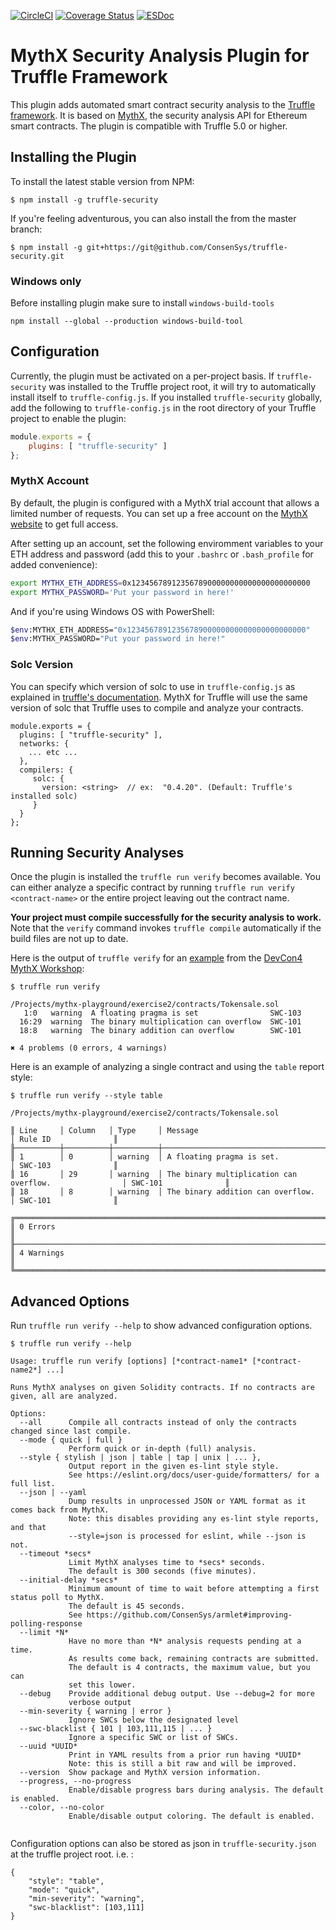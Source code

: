 [![CircleCI](https://circleci.com/gh/ConsenSys/truffle-security.svg?style=svg)](https://circleci.com/gh/ConsenSys/truffle-security)
[![Coverage Status](https://coveralls.io/repos/github/ConsenSys/truffle-security/badge.svg?branch=master)](https://coveralls.io/github/ConsenSys/truffle-security?branch=master)
[![ESDoc](https://doc.esdoc.org/github.com/ConsenSys/truffle-security/badge.svg)](https://doc.esdoc.org/github.com/ConsenSys/truffle-security)


# MythX Security Analysis Plugin for Truffle Framework

This plugin adds automated smart contract security analysis to the [Truffle framework](https://truffleframework.com/docs/truffle/overview). It is based on [MythX](https://mythx.io), the security analysis API for Ethereum smart contracts. The plugin is compatible with Truffle 5.0 or higher.

## Installing the Plugin

To install the latest stable version from NPM:

```console
$ npm install -g truffle-security
```

If you're feeling adventurous, you can also install the from the master branch:

```
$ npm install -g git+https://git@github.com/ConsenSys/truffle-security.git
```
### Windows only
Before installing plugin make sure to install `windows-build-tools`
```console
npm install --global --production windows-build-tool
```


## Configuration

Currently, the plugin must be activated on a per-project basis. If `truffle-security` was installed to the Truffle project root, it will try to automatically install itself to `truffle-config.js`. If you installed `truffle-security` globally, add the following to `truffle-config.js` in the root directory of your Truffle project to enable the plugin:

```javascript
module.exports = {
    plugins: [ "truffle-security" ]
};
```

### MythX Account

By default, the plugin is configured with a MythX trial account that allows a limited number of requests. You can set up a free account on the [MythX website](https://mythx.io) to get full access.

After setting up an account, set the following enviromment variables to your ETH address and password (add this to your `.bashrc` or `.bash_profile` for added convenience):

```bash
export MYTHX_ETH_ADDRESS=0x1234567891235678900000000000000000000000
export MYTHX_PASSWORD='Put your password in here!'
```

And if you're using Windows OS with PowerShell:
```bash
$env:MYTHX_ETH_ADDRESS="0x1234567891235678900000000000000000000000"
$env:MYTHX_PASSWORD="Put your password in here!"
```

### Solc Version

You can specify which version of solc to use in `truffle-config.js` as explained in [truffle's documentation](https://truffleframework.com/docs/truffle/reference/configuration#solc). MythX for Truffle will use the same version of solc that Truffle uses to compile and analyze your contracts.

```
module.exports = {
  plugins: [ "truffle-security" ],
  networks: {
    ... etc ...
  },
  compilers: {
     solc: {
       version: <string>  // ex:  "0.4.20". (Default: Truffle's installed solc)
     }
  }
};
```


## Running Security Analyses

Once the plugin is installed the `truffle run verify` becomes available. You can either analyze a specific contract by running `truffle run verify <contract-name>` or the entire project leaving out the contract name.

**Your project must compile successfully for the security analysis to work.** Note that the `verify` command invokes `truffle compile` automatically if the build files are not up to date.

Here is the output of `truffle verify` for an [example](https://github.com/ConsenSys/mythx-playground/tree/master/exercise2) from the [DevCon4 MythX Workshop](https://github.com/ConsenSys/mythx-workshop):

```console
$ truffle run verify

/Projects/mythx-playground/exercise2/contracts/Tokensale.sol
   1:0   warning  A floating pragma is set                SWC-103
  16:29  warning  The binary multiplication can overflow  SWC-101
  18:8   warning  The binary addition can overflow        SWC-101

✖ 4 problems (0 errors, 4 warnings)
```

Here is an example of analyzing a single contract and using the `table` report style:

```
$ truffle run verify --style table

/Projects/mythx-playground/exercise2/contracts/Tokensale.sol

║ Line     │ Column   │ Type     │ Message                                                │ Rule ID              ║
╟──────────┼──────────┼──────────┼────────────────────────────────────────────────────────┼──────────────────────╢
║ 1        │ 0        │ warning  │ A floating pragma is set.                              │ SWC-103              ║
║ 16       │ 29       │ warning  │ The binary multiplication can overflow.                │ SWC-101              ║
║ 18       │ 8        │ warning  │ The binary addition can overflow.                      │ SWC-101              ║

╔════════════════════════════════════════════════════════════════════════════════════════════════════════════════╗
║ 0 Errors                                                                                                       ║
╟────────────────────────────────────────────────────────────────────────────────────────────────────────────────╢
║ 4 Warnings                                                                                                     ║
╚════════════════════════════════════════════════════════════════════════════════════════════════════════════════╝

```

## Advanced Options

Run `truffle run verify --help` to show advanced configuration options.

```console
$ truffle run verify --help

Usage: truffle run verify [options] [*contract-name1* [*contract-name2*] ...]

Runs MythX analyses on given Solidity contracts. If no contracts are
given, all are analyzed.

Options:
  --all      Compile all contracts instead of only the contracts changed since last compile.
  --mode { quick | full }
             Perform quick or in-depth (full) analysis.
  --style { stylish | json | table | tap | unix | ... },
             Output report in the given es-lint style style.
             See https://eslint.org/docs/user-guide/formatters/ for a full list.
  --json | --yaml
             Dump results in unprocessed JSON or YAML format as it comes back from MythX.
             Note: this disables providing any es-lint style reports, and that
             --style=json is processed for eslint, while --json is not.
  --timeout *secs*
             Limit MythX analyses time to *secs* seconds.
             The default is 300 seconds (five minutes).
  --initial-delay *secs*
             Minimum amount of time to wait before attempting a first status poll to MythX.
             The default is 45 seconds.
             See https://github.com/ConsenSys/armlet#improving-polling-response
  --limit *N*
             Have no more than *N* analysis requests pending at a time.
             As results come back, remaining contracts are submitted.
             The default is 4 contracts, the maximum value, but you can
             set this lower.
  --debug    Provide additional debug output. Use --debug=2 for more
             verbose output
  --min-severity { warning | error }
             Ignore SWCs below the designated level
  --swc-blacklist { 101 | 103,111,115 | ... }
             Ignore a specific SWC or list of SWCs.
  --uuid *UUID*
             Print in YAML results from a prior run having *UUID*
             Note: this is still a bit raw and will be improved.
  --version  Show package and MythX version information.
  --progress, --no-progress
             Enable/disable progress bars during analysis. The default is enabled.
  --color, --no-color
             Enable/disable output coloring. The default is enabled.


```
Configuration options can also be stored as json in `truffle-security.json` at the truffle project root. i.e. : 
```
{
    "style": "table",
    "mode": "quick",
    "min-severity": "warning",
    "swc-blacklist": [103,111]
}
```
